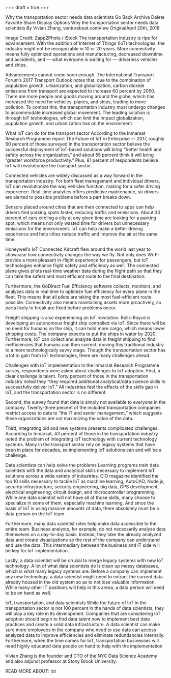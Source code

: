 +++
draft = true
+++

Why the transportation sector needs data scientists
Go Back
Archive
Delete
Favorite
Share
Display Options
Why the transportation sector needs data scientists
By Vivian Zhang, venturebeat.comView OriginalApril 20th, 2018

Image Credit: Zapp2Photo / iStock
The transportation industry is ripe for advancement. With the addition of Internet of Things (IoT) technologies, the industry might not be recognizable in 10 or 20 years. More connectivity means fully optimized operations and manufacturing, decreased downtime and accidents, and — what everyone is waiting for — driverless vehicles and ships.

Advancements cannot come soon enough. The International Transport Forum’s 2017 Transport Outlook notes that, due to the combination of population growth, urbanization, and globalization, carbon dioxide emissions from transport are expected to increase 60 percent by 2050. There are more people and goods moving around the globe, which has increased the need for vehicles, planes, and ships, leading to more pollution. To combat this, the transportation industry must undergo changes to accommodate increased global movement. The leading solution is through IoT technologies, which can limit the impact globalization, population growth, and urbanization has on the environment.

What IoT can do for the transport sector
According to the Inmarsat Research Programme report The Future of IoT in Enterprise — 2017, roughly 60 percent of those surveyed in the transportation sector believe the successful deployment of IoT-based solutions will bring “better health and safety across the organization,” and about 55 percent think it will bring “greater workforce productivity.” Plus, 81 percent of respondents believe IoT will revolutionize the transport sector.

Connected vehicles are widely discussed as a way forward in the transportation industry. For both fleet management and individual drivers, IoT can revolutionize the way vehicles function, making for a safer driving experience. Real-time analytics offers predictive maintenance, so drivers are alerted to possible problems before a part breaks down.

Sensors placed around cities that are then connected to apps can help drivers find parking spots faster, reducing traffic and emissions. About 30 percent of cars circling a city at any given time are looking for a parking spot, which means not only wasted time for drivers but unnecessary emissions for the environment. IoT can help make a better driving experience and help cities reduce traffic and improve the air at the same time.

Honeywell’s IoT Connected Aircraft flew around the world last year to showcase how connectivity changes the way we fly. Not only does Wi-Fi provide a more pleasant in-flight experience for passengers, but IoT technologies enhance flight safety and efficiency as well. The connected plane gives pilots real-time weather data during the flight path so that they can take the safest and most efficient route to the final destination.

Furthermore, the GoDirect Fuel Efficiency software collects, monitors, and analyzes data in real time to optimize fuel efficiency for every plane in the fleet. This means that all pilots are taking the most fuel-efficient route possible. Connectivity also means maintaining assets more proactively, so parts likely to break are fixed before problems occur.

Freight shipping is also experiencing an IoT revolution. Rolls-Royce is developing an autonomous freight ship controlled via IoT. Since there will be no need for humans on the ship, it can hold more cargo, which means lower shipping costs. The company expects to put the ships in water by 2020. Furthermore, IoT can collect and analyze data in freight shipping to find inefficiencies that humans can then correct, moving this traditional industry to a more technologically savvy stage. Though the transportation sector has a lot to gain from IoT technologies, there are many challenges ahead.

Challenges with IoT implementation
In the Inmarsat Research Programme survey, respondents were asked about challenges to IoT adoption. First, a clear challenge is talent. Forty percent of those in the transportation industry noted they “they required additional analytical/data science skills to successfully deliver IoT.” All industries feel the effects of the skills gap in IoT, and the transportation sector is no different.

Second, the survey found that data is simply not available to everyone in the company. Twenty-three percent of the included transportation companies restrict access to data to “the IT and senior management,” which suggests these organizations are not maximizing the value of the data.

Third, integrating old and new systems presents complicated challenges. According to Inmarsat, 43 percent of those in the transportation industry noted the problem of integrating IoT technology with current technology systems. Many in the transport sector rely on legacy systems that have been in place for decades, so implementing IoT solutions can and will be a challenge.

Data scientists can help solve the problems
Learning programs train data scientists with the data and analytical skills necessary to implement IoT solutions across a wide variety of industries. CIO magazine identified the top 10 skills necessary to tackle IoT as machine learning, AutoCAD, Node.js, security infrastructure, security engineering, big data, GPS development, electrical engineering, circuit design, and microcontroller programming. While one data scientist will not have all of those skills, many choose to specialize in some of them, especially machine learning. And since the basis of IoT is using massive amounts of data, there absolutely must be a data person on the IoT team.

Furthermore, many data scientist roles help make data accessible to the entire team. Business analysts, for example, do not necessarily analyze data themselves on a day-to-day basis. Instead, they take the already analyzed data and create visualizations so the rest of the company can understand and use the data. This intermediary between the business and IT side will be key for IoT implementation.

Lastly, a data scientist will be crucial to merge legacy systems with new IoT technology. A lot of what data scientists do is clean up messy databases, which is what many legacy systems are. Before a company can implement any new technology, a data scientist might need to extract the current data already housed in the old system so as to not lose valuable information. While many other IT positions will help in this arena, a data person will need to be on hand as well.

IoT, transportation, and data scientists
While the future of IoT in the transportation sector is not 100 percent in the hands of data scientists, they will play a key role in its development. Companies that are considering IoT adoption should begin to find data talent now to implement best data practices and create a solid data infrastructure. A data scientist can make sure more employees in the company who need to use data can access analyzed data to improve efficiencies and eliminate redundancies internally. Furthermore, when the time comes for IoT, transportation businesses will need highly educated data people on hand to help with the implementation

Vivian Zhang is the founder and CTO of the NYC Data Science Academy and also adjunct professor at Stony Brook University.

READ MORE ABOUT:  Iot

